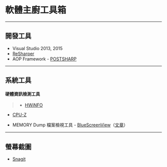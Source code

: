 # 軟體主廚工具箱

----
## 開發工具

- Visual Studio 2013, 2015
- [ReSharper](https://www.jetbrains.com/resharper/)
- AOP Framework - [POSTSHARP](https://www.postsharp.net/)

----
## 系統工具

#### 硬體資訊檢測工具
> - [HWiNFO](https://www.hwinfo.com/)
- [CPU-Z](http://www.cpuid.com/softwares/cpu-z.html)

- MEMORY Dump 檔案檢視工具 - [BlueScreenView](http://www.nirsoft.net/utils/blue_screen_view.html)（[文章](http://download.ithome.com.tw/article/index/id/290)）

----
## 螢幕截圖

- [Snagit](https://www.techsmith.com/snagit.html)
